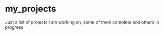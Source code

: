 # my_projects
Just a list of projects I am working on, some of them complete and others in progress
